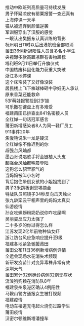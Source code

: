 推动中欧班列高质量可持续发展  
男子怀疑凉皮有罂粟报警一查还真有  
上海停课一天半  
猫从被遗弃到颜值逆袭  
军训服穿出了汉服的感觉  
一眼认出樊振东认真训练的背影  
杭州明日11时以后出港航班全部取消  
莆田36例新冠阳性人员含多名小学生  
央视曝多款高跟凉鞋有害物超标  
塔利班9月11日举行升旗仪式  
中国核废料固化能力获重大突破  
浙江多地停课  
这个床帘装了又好像没装  
居民楼上飞下棒球棒砸中孕妇无人承认  
原来香菜还能救命  
5岁萌娃报警捡到2岁娃  
可乐撒在键盘上有多难受  
福建莆田已排查出841名密接人员  
全红婵一句话冠军感言  
莆田新增感染者8人为同一鞋厂员工  
911事件20年  
焦俊艳说朱一龙是硬汉  
全红婵像不像迟到的你  
超强台风灿都  
墨西哥说唱歌手将金链植入头皮  
超强台风灿都明晨登陆  
这狗怎么貂里貂气的  
当妈妈被叫小名时  
背后抱住晕倒女孩的小姐姐找到了  
男子3米跳板谢思埸摘金  
特战队员照镜子34秒反向击灭烛火  
张九龄栾云平相声里的妈妈太真实  
仙游疫情  
孙女吃螺蛳粉奶奶说你咋吃屎啊  
吴丽姿反应力太强了  
二十多岁的你过得怎么样  
江苏发现2亿年前物种仙女虾  
浙江防台风应急响应提升至Ⅰ级  
福建各地紧急驰援莆田  
莆田公布11日36例新增病例详情  
全运会现场水花消失术频现  
新研发疫苗针对变异毒株非常有效  
深圳天气  
莆田累计32例确诊病例32例无症状  
流浪狗狗赖在消防队8年  
福建泉州泉港区确认4例阳性  
马鞍山警方通报女生被打视频  
福建疫情  
电动车楼道充电起火烧伤过路学生  
莆田疫情  
汉密尔顿维斯塔潘撞车  
